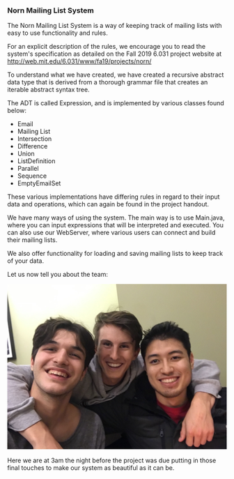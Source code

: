 ### Norn Mailing List System

The Norn Mailing List System is a way of keeping track of mailing lists with easy to use
functionality and rules.

For an explicit description of the rules, we encourage you to read the system's specification
as detailed on the Fall 2019 6.031 project website at http://web.mit.edu/6.031/www/fa19/projects/norn/

To understand what we have created, we have created a recursive abstract data type that is derived
from a thorough grammar file that creates an iterable abstract syntax tree.

The ADT is called Expression, and is implemented by various classes found below:
- Email
- Mailing List
- Intersection
- Difference
- Union
- ListDefinition
- Parallel
- Sequence
- EmptyEmailSet

These various implementations have differing rules in regard to their input data and operations,
which can again be found in the project handout.

We have many ways of using the system. The main way is to use Main.java, where you can input
expressions that will be interpreted and executed. You can also use our WebServer, where
various users can connect and build their mailing lists.

We also offer functionality for loading and saving mailing lists to keep track of your data.


Let us now tell you about the team:

![The Boys](TheBoys.png)

Here we are at 3am the night before the project was due putting in those final touches
to make our system as beautiful as it can be.
